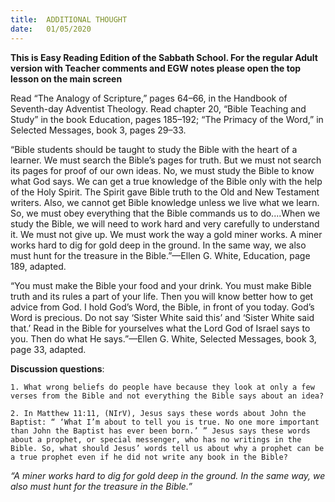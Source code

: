 ```yaml
---
title:  ADDITIONAL THOUGHT
date:   01/05/2020
---
```


**This is Easy Reading Edition of the Sabbath School. For the regular Adult version with Teacher comments and EGW notes please open the top lesson on the main screen** 

Read “The Analogy of Scripture,” pages 64–66, in the Handbook of Seventh-day Adventist Theology. Read chapter 20, “Bible Teaching and Study” in the book Education, pages 185–192; “The Primacy of the Word,” in Selected Messages, book 3, pages 29–33.

“Bible students should be taught to study the Bible with the heart of a learner. We must search the Bible’s pages for truth. But we must not search its pages for proof of our own ideas. No, we must study the Bible to know what God says. We can get a true knowledge of the Bible only with the help of the Holy Spirit. The Spirit gave Bible truth to the Old and New Testament writers. Also, we cannot get Bible knowledge unless we live what we learn. So, we must obey everything that the Bible commands us to do....When we study the Bible, we will need to work hard and very carefully to understand it. We must not give up. We must work the way a gold miner works. A miner works hard to dig for gold deep in the ground. In the same way, we also must hunt for the treasure in the Bible.”—Ellen G. White, Education, page 189, adapted.

“You must make the Bible your food and your drink. You must make Bible truth and its rules a part of your life. Then you will know better how to get advice from God. I hold God’s Word, the Bible, in front of you today. God’s Word is precious. Do not say ‘Sister White said this’ and ‘Sister White said that.’ Read in the Bible for yourselves what the Lord God of Israel says to you. Then do what He says.”—Ellen G. White, Selected Messages, book 3, page 33, adapted.

**Discussion questions**:

`1. What wrong beliefs do people have because they look at only a few verses from the Bible and not everything the Bible says about an idea?`

`2. In Matthew 11:11, (NIrV), Jesus says these words about John the Baptist: “ ‘What I’m about to tell you is true. No one more important than John the Baptist has ever been born.’ ” Jesus says these words about a prophet, or special messenger, who has no writings in the Bible. So, what should Jesus’ words tell us about why a prophet can be a true prophet even if he did not write any book in the Bible?`

_“A miner works hard to dig for gold deep in the ground. In the same way, we also must hunt for the treasure in the Bible.”_
